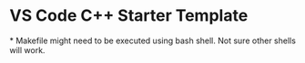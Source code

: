 <h1>VS Code C++ Starter Template</h1>
* Makefile might need to be executed using bash shell. Not sure other shells will work.
